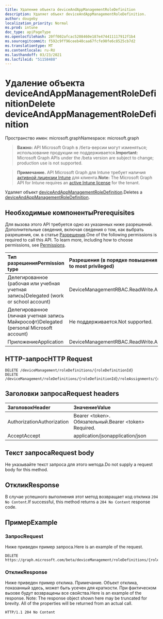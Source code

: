 ```yaml
---
title: Удаление объекта deviceAndAppManagementRoleDefinition
description: Удаляет объект deviceAndAppManagementRoleDefinition.
author: dougeby
localization_priority: Normal
ms.prod: intune
doc_type: apiPageType
ms.openlocfilehash: 20ff002afcac5208460e187e474411117912f1b4
ms.sourcegitcommit: f592c9ff96ceeb40caa67fcfe90fe6c8525cb7d2
ms.translationtype: MT
ms.contentlocale: ru-RU
ms.lasthandoff: 03/23/2021
ms.locfileid: "51158488"
---
```

# <a name="delete-deviceandappmanagementroledefinition"></a><span data-ttu-id="3f9a1-103">Удаление объекта deviceAndAppManagementRoleDefinition</span><span class="sxs-lookup"><span data-stu-id="3f9a1-103">Delete deviceAndAppManagementRoleDefinition</span></span>

<span data-ttu-id="3f9a1-104">Пространство имен: microsoft.graph</span><span class="sxs-lookup"><span data-stu-id="3f9a1-104">Namespace: microsoft.graph</span></span>

> <span data-ttu-id="3f9a1-105">**Важно:** API Microsoft Graph в /бета-версии могут изменяться; использование продукции не поддерживается.</span><span class="sxs-lookup"><span data-stu-id="3f9a1-105">**Important:** Microsoft Graph APIs under the /beta version are subject to change; production use is not supported.</span></span>

> <span data-ttu-id="3f9a1-106">**Примечание.** API Microsoft Graph для Intune требует наличия [активной лицензии Intune](https://go.microsoft.com/fwlink/?linkid=839381) для клиента.</span><span class="sxs-lookup"><span data-stu-id="3f9a1-106">**Note:** The Microsoft Graph API for Intune requires an [active Intune license](https://go.microsoft.com/fwlink/?linkid=839381) for the tenant.</span></span>

<span data-ttu-id="3f9a1-107">Удаляет объект [deviceAndAppManagementRoleDefinition](../resources/intune-rbac-deviceandappmanagementroledefinition.md).</span><span class="sxs-lookup"><span data-stu-id="3f9a1-107">Deletes a [deviceAndAppManagementRoleDefinition](../resources/intune-rbac-deviceandappmanagementroledefinition.md).</span></span>

## <a name="prerequisites"></a><span data-ttu-id="3f9a1-108">Необходимые компоненты</span><span class="sxs-lookup"><span data-stu-id="3f9a1-108">Prerequisites</span></span>
<span data-ttu-id="3f9a1-p101">Для вызова этого API требуется одно из указанных ниже разрешений. Дополнительные сведения, включая сведения о том, как выбрать разрешения, см. в статье [Разрешения](/graph/permissions-reference).</span><span class="sxs-lookup"><span data-stu-id="3f9a1-p101">One of the following permissions is required to call this API. To learn more, including how to choose permissions, see [Permissions](/graph/permissions-reference).</span></span>

|<span data-ttu-id="3f9a1-111">Тип разрешения</span><span class="sxs-lookup"><span data-stu-id="3f9a1-111">Permission type</span></span>|<span data-ttu-id="3f9a1-112">Разрешения (в порядке повышения привилегий)</span><span class="sxs-lookup"><span data-stu-id="3f9a1-112">Permissions (from least to most privileged)</span></span>|
|:---|:---|
|<span data-ttu-id="3f9a1-113">Делегированное (рабочая или учебная учетная запись)</span><span class="sxs-lookup"><span data-stu-id="3f9a1-113">Delegated (work or school account)</span></span>|<span data-ttu-id="3f9a1-114">DeviceManagementRBAC.ReadWrite.All</span><span class="sxs-lookup"><span data-stu-id="3f9a1-114">DeviceManagementRBAC.ReadWrite.All</span></span>|
|<span data-ttu-id="3f9a1-115">Делегированное (личная учетная запись Майкрософт)</span><span class="sxs-lookup"><span data-stu-id="3f9a1-115">Delegated (personal Microsoft account)</span></span>|<span data-ttu-id="3f9a1-116">Не поддерживается.</span><span class="sxs-lookup"><span data-stu-id="3f9a1-116">Not supported.</span></span>|
|<span data-ttu-id="3f9a1-117">Приложение</span><span class="sxs-lookup"><span data-stu-id="3f9a1-117">Application</span></span>|<span data-ttu-id="3f9a1-118">DeviceManagementRBAC.ReadWrite.All</span><span class="sxs-lookup"><span data-stu-id="3f9a1-118">DeviceManagementRBAC.ReadWrite.All</span></span>|

## <a name="http-request"></a><span data-ttu-id="3f9a1-119">HTTP-запрос</span><span class="sxs-lookup"><span data-stu-id="3f9a1-119">HTTP Request</span></span>
<!-- {
  "blockType": "ignored"
}
-->
``` http
DELETE /deviceManagement/roleDefinitions/{roleDefinitionId}
DELETE /deviceManagement/roleDefinitions/{roleDefinitionId}/roleAssignments/{roleAssignmentId}/roleDefinition
```

## <a name="request-headers"></a><span data-ttu-id="3f9a1-120">Заголовки запроса</span><span class="sxs-lookup"><span data-stu-id="3f9a1-120">Request headers</span></span>
|<span data-ttu-id="3f9a1-121">Заголовок</span><span class="sxs-lookup"><span data-stu-id="3f9a1-121">Header</span></span>|<span data-ttu-id="3f9a1-122">Значение</span><span class="sxs-lookup"><span data-stu-id="3f9a1-122">Value</span></span>|
|:---|:---|
|<span data-ttu-id="3f9a1-123">Authorization</span><span class="sxs-lookup"><span data-stu-id="3f9a1-123">Authorization</span></span>|<span data-ttu-id="3f9a1-124">Bearer &lt;token&gt;. Обязательный.</span><span class="sxs-lookup"><span data-stu-id="3f9a1-124">Bearer &lt;token&gt; Required.</span></span>|
|<span data-ttu-id="3f9a1-125">Accept</span><span class="sxs-lookup"><span data-stu-id="3f9a1-125">Accept</span></span>|<span data-ttu-id="3f9a1-126">application/json</span><span class="sxs-lookup"><span data-stu-id="3f9a1-126">application/json</span></span>|

## <a name="request-body"></a><span data-ttu-id="3f9a1-127">Текст запроса</span><span class="sxs-lookup"><span data-stu-id="3f9a1-127">Request body</span></span>
<span data-ttu-id="3f9a1-128">Не указывайте текст запроса для этого метода.</span><span class="sxs-lookup"><span data-stu-id="3f9a1-128">Do not supply a request body for this method.</span></span>

## <a name="response"></a><span data-ttu-id="3f9a1-129">Отклик</span><span class="sxs-lookup"><span data-stu-id="3f9a1-129">Response</span></span>
<span data-ttu-id="3f9a1-130">В случае успешного выполнения этот метод возвращает код отклика `204 No Content`.</span><span class="sxs-lookup"><span data-stu-id="3f9a1-130">If successful, this method returns a `204 No Content` response code.</span></span>

## <a name="example"></a><span data-ttu-id="3f9a1-131">Пример</span><span class="sxs-lookup"><span data-stu-id="3f9a1-131">Example</span></span>

### <a name="request"></a><span data-ttu-id="3f9a1-132">Запрос</span><span class="sxs-lookup"><span data-stu-id="3f9a1-132">Request</span></span>
<span data-ttu-id="3f9a1-133">Ниже приведен пример запроса.</span><span class="sxs-lookup"><span data-stu-id="3f9a1-133">Here is an example of the request.</span></span>
``` http
DELETE https://graph.microsoft.com/beta/deviceManagement/roleDefinitions/{roleDefinitionId}
```

### <a name="response"></a><span data-ttu-id="3f9a1-134">Отклик</span><span class="sxs-lookup"><span data-stu-id="3f9a1-134">Response</span></span>
<span data-ttu-id="3f9a1-p102">Ниже приведен пример отклика. Примечание. Объект отклика, показанный здесь, может быть усечен для краткости. При фактическом вызове будут возвращены все свойства.</span><span class="sxs-lookup"><span data-stu-id="3f9a1-p102">Here is an example of the response. Note: The response object shown here may be truncated for brevity. All of the properties will be returned from an actual call.</span></span>
``` http
HTTP/1.1 204 No Content
```





